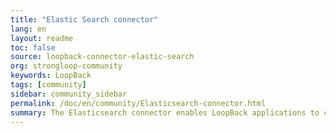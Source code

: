 ```yaml
---
title: "Elastic Search connector"
lang: en
layout: readme
toc: false
source: loopback-connector-elastic-search
org: strongloop-community
keywords: LoopBack
tags: [community]
sidebar: community_sidebar
permalink: /doc/en/community/Elasticsearch-connector.html
summary: The Elasticsearch connector enables LoopBack applications to connect to Elasticsearch data sources.
---
```

